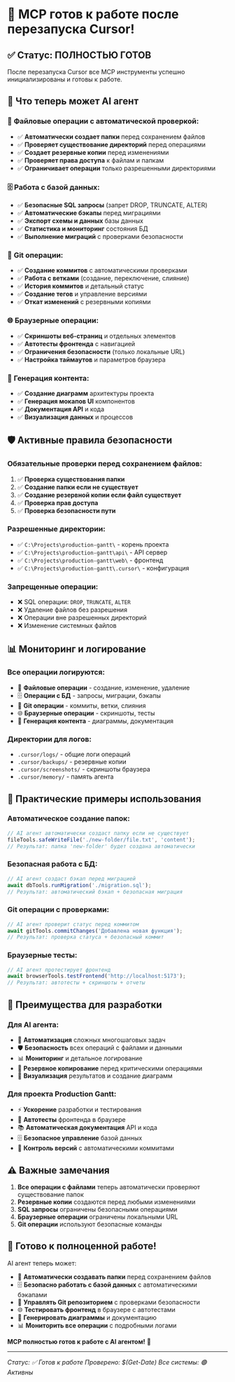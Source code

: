 # 🎉 MCP готов к работе после перезапуска Cursor!

## ✅ Статус: ПОЛНОСТЬЮ ГОТОВ

После перезапуска Cursor все MCP инструменты успешно инициализированы и готовы к работе.

## 🚀 Что теперь может AI агент

### 📁 **Файловые операции с автоматической проверкой:**
- ✅ **Автоматически создает папки** перед сохранением файлов
- ✅ **Проверяет существование директорий** перед операциями
- ✅ **Создает резервные копии** перед изменениями
- ✅ **Проверяет права доступа** к файлам и папкам
- ✅ **Ограничивает операции** только разрешенными директориями

### 🗄️ **Работа с базой данных:**
- ✅ **Безопасные SQL запросы** (запрет DROP, TRUNCATE, ALTER)
- ✅ **Автоматические бэкапы** перед миграциями
- ✅ **Экспорт схемы и данных** базы данных
- ✅ **Статистика и мониторинг** состояния БД
- ✅ **Выполнение миграций** с проверками безопасности

### 🔄 **Git операции:**
- ✅ **Создание коммитов** с автоматическими проверками
- ✅ **Работа с ветками** (создание, переключение, слияние)
- ✅ **История коммитов** и детальный статус
- ✅ **Создание тегов** и управление версиями
- ✅ **Откат изменений** с резервными копиями

### 🌐 **Браузерные операции:**
- ✅ **Скриншоты веб-страниц** и отдельных элементов
- ✅ **Автотесты фронтенда** с навигацией
- ✅ **Ограничения безопасности** (только локальные URL)
- ✅ **Настройка таймаутов** и параметров браузера

### 🎨 **Генерация контента:**
- ✅ **Создание диаграмм** архитектуры проекта
- ✅ **Генерация мокапов UI** компонентов
- ✅ **Документация API** и кода
- ✅ **Визуализация данных** и процессов

## 🛡️ **Активные правила безопасности**

### **Обязательные проверки перед сохранением файлов:**
1. ✅ **Проверка существования папки**
2. ✅ **Создание папки если не существует**
3. ✅ **Создание резервной копии если файл существует**
4. ✅ **Проверка прав доступа**
5. ✅ **Проверка безопасности пути**

### **Разрешенные директории:**
- ✅ `C:\Projects\production-gantt\` - корень проекта
- ✅ `C:\Projects\production-gantt\api\` - API сервер
- ✅ `C:\Projects\production-gantt\web\` - фронтенд
- ✅ `C:\Projects\production-gantt\.cursor\` - конфигурация

### **Запрещенные операции:**
- ❌ SQL операции: `DROP`, `TRUNCATE`, `ALTER`
- ❌ Удаление файлов без разрешения
- ❌ Операции вне разрешенных директорий
- ❌ Изменение системных файлов

## 📊 **Мониторинг и логирование**

### **Все операции логируются:**
- 📝 **Файловые операции** - создание, изменение, удаление
- 🗄️ **Операции с БД** - запросы, миграции, бэкапы
- 🔄 **Git операции** - коммиты, ветки, слияния
- 🌐 **Браузерные операции** - скриншоты, тесты
- 🎨 **Генерация контента** - диаграммы, документация

### **Директории для логов:**
- `.cursor/logs/` - общие логи операций
- `.cursor/backups/` - резервные копии
- `.cursor/screenshots/` - скриншоты браузера
- `.cursor/memory/` - память агента

## 🎯 **Практические примеры использования**

### **Автоматическое создание папок:**
```javascript
// AI агент автоматически создаст папку если не существует
fileTools.safeWriteFile('./new-folder/file.txt', 'content');
// Результат: папка 'new-folder' будет создана автоматически
```

### **Безопасная работа с БД:**
```javascript
// AI агент создаст бэкап перед миграцией
await dbTools.runMigration('./migration.sql');
// Результат: автоматический бэкап + безопасная миграция
```

### **Git операции с проверками:**
```javascript
// AI агент проверит статус перед коммитом
await gitTools.commitChanges('Добавлена новая функция');
// Результат: проверка статуса + безопасный коммит
```

### **Браузерные тесты:**
```javascript
// AI агент протестирует фронтенд
await browserTools.testFrontend('http://localhost:5173');
// Результат: автотесты + скриншоты + отчеты
```

## 🚀 **Преимущества для разработки**

### **Для AI агента:**
- 🚀 **Автоматизация** сложных многошаговых задач
- 🛡️ **Безопасность** всех операций с файлами и данными
- 📊 **Мониторинг** и детальное логирование
- 🔄 **Резервное копирование** перед критическими операциями
- 🎨 **Визуализация** результатов и создание диаграмм

### **Для проекта Production Gantt:**
- ⚡ **Ускорение** разработки и тестирования
- 🧪 **Автотесты** фронтенда в браузере
- 📚 **Автоматическая документация** API и кода
- 🗄️ **Безопасное управление** базой данных
- 🔄 **Контроль версий** с автоматическими коммитами

## ⚠️ **Важные замечания**

1. **Все операции с файлами** теперь автоматически проверяют существование папок
2. **Резервные копии** создаются перед любыми изменениями
3. **SQL запросы** ограничены безопасными операциями
4. **Браузерные операции** ограничены локальными URL
5. **Git операции** используют безопасные команды

## 🎉 **Готово к полноценной работе!**

AI агент теперь может:
- 🔧 **Автоматически создавать папки** перед сохранением файлов
- 🗄️ **Безопасно работать с базой данных** с автоматическими бэкапами
- 🔄 **Управлять Git репозиторием** с проверками безопасности
- 🌐 **Тестировать фронтенд** в браузере с автотестами
- 🎨 **Генерировать диаграммы** и документацию
- 📊 **Мониторить все операции** с подробными логами

**MCP полностью готов к работе с AI агентом!** 🚀

---

*Статус: ✅ Готов к работе*
*Проверено: $(Get-Date)*
*Все системы: 🟢 Активны*
